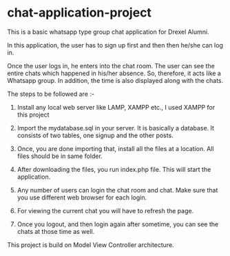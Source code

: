 # chat-application-project

This is a basic whatsapp type group chat application for Drexel Alumni.

In this application, the user has to sign up first and then then he/she can log in.

Once the user logs in, he enters into the chat room. The user can see the entire chats which happened in his/her absence. So, therefore, it acts like a Whatsapp group. In addition, the time is also displayed along with the chats.

The steps to be followed are :-

1. Install any local web server like LAMP, XAMPP etc., I used XAMPP for this project

2. Import the mydatabase.sql in your server. It is basically a database. It consists of two tables, one signup and the other posts.

3. Once, you are done importing that, install all the files at a location. All files should be in same folder.

4. After downloading the files, you run index.php file. This will start the application.

5. Any number of users can login the chat room and chat. Make sure that you use different web browser for each login.

6. For viewing the current chat you will have to refresh the page.

7. Once you logout, and then login again after sometime, you can see the chats at those time as well. 


This project is build on Model View Controller architecture.








